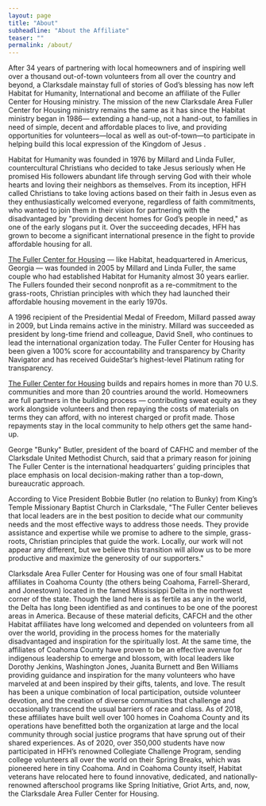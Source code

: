 ```yaml
---
layout: page
title: "About"
subheadline: "About the Affiliate"
teaser: ""
permalink: /about/
---
```


After 34 years of partnering with local homeowners and of inspiring well over
a thousand out-of-town volunteers from all over the country and beyond, a
Clarksdale mainstay full of stories of God’s blessing has now left Habitat
for Humanity, International and become an affiliate of the Fuller Center
for Housing ministry.  The mission of the new Clarksdale Area Fuller Center
for Housing ministry remains the same as it has since the Habitat ministry
began in 1986— extending a hand-up, not a hand-out, to families in need of
simple, decent and affordable places to live, and providing opportunities
for volunteers—local as well as out-of-town—to participate in helping
build this local expression of the Kingdom of Jesus .

Habitat for Humanity was founded in 1976 by Millard and Linda Fuller,
countercultural Christians who decided to take Jesus seriously when He
promised His followers abundant life through serving God with their whole
hearts and loving their neighbors as themselves. From its inception, HFH
called Christians to take loving actions based on their faith in Jesus even
as they enthusiastically welcomed everyone, regardless of faith commitments,
who wanted to join them in their vision for partnering with the disadvantaged
by "providing decent homes for God’s people in need," as one of the
early slogans put it. Over the succeeding decades, HFH has grown to become
a significant international presence in the fight to provide affordable
housing for all.

[The Fuller Center for Housing](fullercenter.org) — like Habitat,
headquartered in Americus, Georgia — was founded in 2005 by Millard and
Linda Fuller, the same couple who had established Habitat for Humanity
almost 30 years earlier. The Fullers founded their second nonprofit as a
re-commitment to the grass-roots, Christian principles with which they had
launched their affordable housing movement in the early 1970s.

A 1996 recipient of the Presidential Medal of Freedom, Millard passed away
in 2009, but Linda remains active in the ministry. Millard was succeeded as
president by long-time friend and colleague, David Snell, who continues to lead
the international organization today. The Fuller Center for Housing has been
given a 100% score for accountability and transparency by Charity Navigator
and has received GuideStar’s highest-level Platinum rating for transparency.

[The Fuller Center for Housing](fullercenter.org) builds and repairs homes
in more than 70 U.S. communities and more than 20 countries around the
world. Homeowners are full partners in the building process — contributing
sweat equity as they work alongside volunteers and then repaying the costs
of materials on terms they can afford, with no interest charged or profit
made. Those repayments stay in the local community to help others get the
same hand-up.

George "Bunky" Butler, president of the board of CAFHC and member of the
Clarksdale United Methodist Church, said that a primary reason for joining
The Fuller Center is the international headquarters’ guiding principles
that place emphasis on local decision-making rather than a top-down,
bureaucratic approach.

According to Vice President Bobbie Butler (no relation to Bunky) from
King’s Temple Missionary Baptist Church in Clarksdale, "The Fuller
Center believes that local leaders are in the best position to decide what
our community needs and the most effective ways to address those needs.
They provide assistance and expertise while we promise to adhere to the
simple, grass-roots, Christian principles that guide the work. Locally, our
work will not appear any different, but we believe this transition will allow
us to be more productive and maximize the generosity of our supporters."

Clarksdale Area Fuller Center for Housing was one of four small Habitat
affiliates in Coahoma County (the others being Coahoma, Farrell-Sherard, and
Jonestown) located in the famed Mississippi Delta in the northwest corner of
the state. Though the land here is as fertile as any in the world, the Delta
has long been identified as and continues to be one of the poorest areas
in America. Because of these material deficits, CAFCH and the other Habitat
affiliates have long welcomed and depended on volunteers from all over the
world, providing in the process homes for the materially disadvantaged and
inspiration for the spiritually lost. At the same time, the affiliates
of Coahoma County have proven to be an effective avenue for indigenous
leadership to emerge and blossom, with local leaders like Dorothy Jenkins,
Washington Jones, Juanita Burnett and Ben Williams providing guidance and
inspiration for the many volunteers who have marveled at and been inspired by
their gifts, talents, and love. The result has been a unique combination of
local participation, outside volunteer devotion, and the creation of diverse
communities that challenge and occasionally transcend the usual barriers of
race and class. As of 2018, these affiliates have built well over 100 homes
in Coahoma County and its operations have benefitted both the organization
at large and the local community through social justice programs that have
sprung out of their shared experiences. As of 2020, over 350,000 students
have now participated in HFH’s renowned Collegiate Challenge Program,
sending college volunteers all over the world on their Spring Breaks,
which was pioneered here in tiny Coahoma. And in Coahoma County itself,
Habitat veterans have relocated here to found innovative, dedicated, and
nationally-renowned afterschool programs like Spring Initiative, Griot Arts,
and, now, the Clarksdale Area Fuller Center for Housing.
